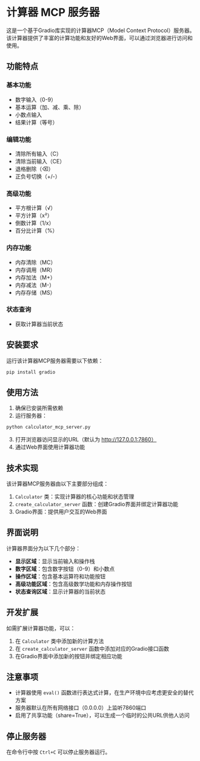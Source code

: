 # 计算器 MCP 服务器

这是一个基于Gradio库实现的计算器MCP（Model Context Protocol）服务器。该计算器提供了丰富的计算功能和友好的Web界面，可以通过浏览器进行访问和使用。

## 功能特点

### 基本功能
- 数字输入（0-9）
- 基本运算（加、减、乘、除）
- 小数点输入
- 结果计算（等号）

### 编辑功能
- 清除所有输入（C）
- 清除当前输入（CE）
- 退格删除（⌫）
- 正负号切换（+/-）

### 高级功能
- 平方根计算（√）
- 平方计算（x²）
- 倒数计算（1/x）
- 百分比计算（%）

### 内存功能
- 内存清除（MC）
- 内存调用（MR）
- 内存加法（M+）
- 内存减法（M-）
- 内存存储（MS）

### 状态查询
- 获取计算器当前状态

## 安装要求

运行该计算器MCP服务器需要以下依赖：

```bash
pip install gradio
```

## 使用方法

1. 确保已安装所需依赖
2. 运行服务器：

```bash
python calculator_mcp_server.py
```

3. 打开浏览器访问显示的URL（默认为 http://127.0.0.1:7860）
4. 通过Web界面使用计算器功能

## 技术实现

该计算器MCP服务器由以下主要部分组成：

1. `Calculator` 类：实现计算器的核心功能和状态管理
2. `create_calculator_server` 函数：创建Gradio界面并绑定计算器功能
3. Gradio界面：提供用户交互的Web界面

## 界面说明

计算器界面分为以下几个部分：

- **显示区域**：显示当前输入和操作栈
- **数字区域**：包含数字按钮（0-9）和小数点
- **操作区域**：包含基本运算符和功能按钮
- **高级功能区域**：包含高级数学功能和内存操作按钮
- **状态查询区域**：显示计算器的当前状态

## 开发扩展

如需扩展计算器功能，可以：

1. 在 `Calculator` 类中添加新的计算方法
2. 在 `create_calculator_server` 函数中添加对应的Gradio接口函数
3. 在Gradio界面中添加新的按钮并绑定相应功能

## 注意事项

- 计算器使用 `eval()` 函数进行表达式计算，在生产环境中应考虑更安全的替代方案
- 服务器默认在所有网络接口（0.0.0.0）上监听7860端口
- 启用了共享功能（share=True），可以生成一个临时的公共URL供他人访问

## 停止服务器

在命令行中按 `Ctrl+C` 可以停止服务器运行。
